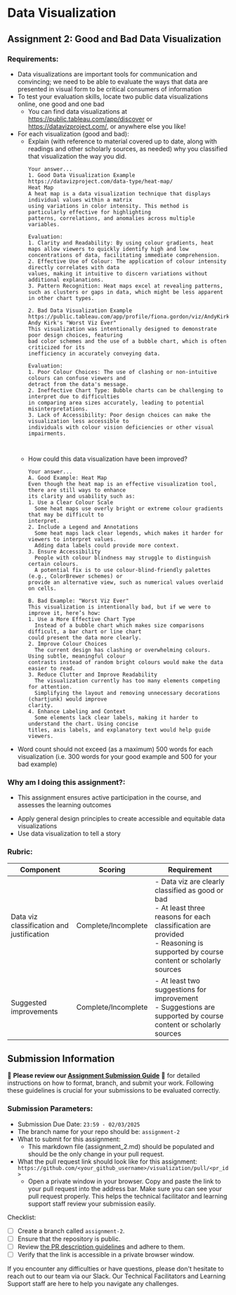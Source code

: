 # Data Visualization

## Assignment 2: Good and Bad Data Visualization

### Requirements:

- Data visualizations are important tools for communication and convincing; we need to be able to evaluate the ways that data are presented in visual form to be critical consumers of information 
- To test your evaluation skills, locate two public data visualizations online, one good and one bad  
    - You can find data visualizations at https://public.tableau.com/app/discover or https://datavizproject.com/, or anywhere else you like! 
- For each visualization (good and bad):  
    - Explain (with reference to material covered up to date, along with readings and other scholarly sources, as needed) why you classified that visualization the way you did.
      ```
      Your answer...
      1. Good Data Visualization Example
      https://datavizproject.com/data-type/heat-map/
      Heat Map
      A heat map is a data visualization technique that displays individual values within a matrix
      using variations in color intensity. This method is particularly effective for highlighting
      patterns, correlations, and anomalies across multiple variables.

      Evaluation:
      1. Clarity and Readability: By using colour gradients, heat maps allow viewers to quickly identify high and low concentrations of data, facilitating immediate comprehension.
      2. Effective Use of Colour: The application of colour intensity directly correlates with data
      values, making it intuitive to discern variations without additional explanations.
      3. Pattern Recognition: Heat maps excel at revealing patterns, such as clusters or gaps in data, which might be less apparent in other chart types.

      2. Bad Data Visualization Example
      https://public.tableau.com/app/profile/fiona.gordon/viz/AndyKirkCourseWorstVizEver/UgliestDashboardWorstDesign
      Andy Kirk's "Worst Viz Ever"
      This visualization was intentionally designed to demonstrate poor design choices, featuring
      bad color schemes and the use of a bubble chart, which is often criticized for its
      inefficiency in accurately conveying data.

      Evaluation:
      1. Poor Colour Choices: The use of clashing or non-intuitive colours can confuse viewers and
      detract from the data's message.
      2. Ineffective Chart Type: Bubble charts can be challenging to interpret due to difficulties
      in comparing area sizes accurately, leading to potential misinterpretations.
      3. Lack of Accessibility: Poor design choices can make the visualization less accessible to
      individuals with colour vision deficiencies or other visual impairments.
      


      ```
    - How could this data visualization have been improved?  
      ```
      Your answer...
      A. Good Example: Heat Map
      Even though the heat map is an effective visualization tool, there are still ways to enhance
      its clarity and usability such as:
      1. Use a Clear Colour Scale
        Some heat maps use overly bright or extreme colour gradients that may be difficult to
      interpret.
      2. Include a Legend and Annotations
        Some heat maps lack clear legends, which makes it harder for viewers to interpret values.
        Adding data labels could provide more context.
      3. Ensure Accessibility
        People with colour blindness may struggle to distinguish certain colours.
        A potential fix is to use colour-blind-friendly palettes (e.g., ColorBrewer schemes) or
      provide an alternative view, such as numerical values overlaid on cells.

      B. Bad Example: "Worst Viz Ever"
      This visualization is intentionally bad, but if we were to improve it, here’s how:
      1. Use a More Effective Chart Type
        Instead of a bubble chart which makes size comparisons difficult, a bar chart or line chart
      could present the data more clearly.
      2. Improve Colour Choices
        The current design has clashing or overwhelming colours. Using subtle, meaningful colour
      contrasts instead of random bright colours would make the data easier to read.
      3. Reduce Clutter and Improve Readability
        The visualization currently has too many elements competing for attention.
        Simplifying the layout and removing unnecessary decorations (chartjunk) would improve
      clarity.
      4. Enhance Labeling and Context
        Some elements lack clear labels, making it harder to understand the chart. Using concise
      titles, axis labels, and explanatory text would help guide viewers.

      ```
- Word count should not exceed (as a maximum) 500 words for each visualization (i.e. 
300 words for your good example and 500 for your bad example)

### Why am I doing this assignment?:

- This assignment ensures active participation in the course, and assesses the learning outcomes
* Apply general design principles to create accessible and equitable data visualizations
* Use data visualization to tell a story

### Rubric:

| Component               | Scoring   | Requirement                                                 |
|-------------------------|-----------|-------------------------------------------------------------|
| Data viz classification and justification | Complete/Incomplete | - Data viz are clearly classified as good or bad<br />- At least three reasons for each classification are provided<br />- Reasoning is supported by course content or scholarly sources |
| Suggested improvements  | Complete/Incomplete | - At least two suggestions for improvement<br />- Suggestions are supported by course content or scholarly sources |

## Submission Information

🚨 **Please review our [Assignment Submission Guide](https://github.com/UofT-DSI/onboarding/blob/main/onboarding_documents/submissions.md)** 🚨 for detailed instructions on how to format, branch, and submit your work. Following these guidelines is crucial for your submissions to be evaluated correctly.

### Submission Parameters:
* Submission Due Date: `23:59 - 02/03/2025`
* The branch name for your repo should be: `assignment-2`
* What to submit for this assignment:
    * This markdown file (assignment_2.md) should be populated and should be the only change in your pull request.
* What the pull request link should look like for this assignment: `https://github.com/<your_github_username>/visualization/pull/<pr_id>`
    * Open a private window in your browser. Copy and paste the link to your pull request into the address bar. Make sure you can see your pull request properly. This helps the technical facilitator and learning support staff review your submission easily.

Checklist:
- [ ] Create a branch called `assignment-2`.
- [ ] Ensure that the repository is public.
- [ ] Review [the PR description guidelines](https://github.com/UofT-DSI/onboarding/blob/main/onboarding_documents/submissions.md#guidelines-for-pull-request-descriptions) and adhere to them.
- [ ] Verify that the link is accessible in a private browser window.

If you encounter any difficulties or have questions, please don't hesitate to reach out to our team via our Slack. Our Technical Facilitators and Learning Support staff are here to help you navigate any challenges.
